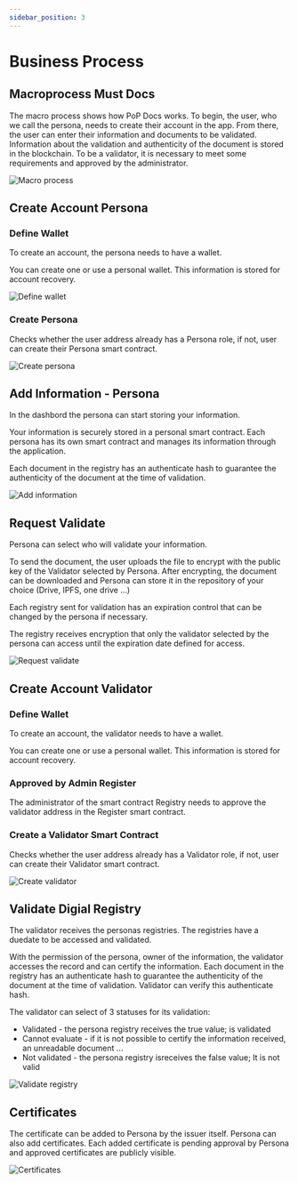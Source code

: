 ```yaml
---
sidebar_position: 3
---
```


# Business Process

## Macroprocess Must Docs

The macro process shows how PoP Docs works.
To begin, the user, who we call the persona, needs to create their account in the app.
From there, the user can enter their information and documents to be validated.
Information about the validation and authenticity of the document is stored in the blockchain.
To be a validator, it is necessary to meet some requirements and approved by the administrator.

![Macro process](/img/must-docs/macro-process-mustDocs.png)

## Create Account Persona

### Define Wallet

To create an account, the persona needs to have a wallet.

You can create one or use a personal wallet. This information is stored for account recovery.

![Define wallet](/img/must-docs/define-wallet.png)

### Create Persona

Checks whether the user address already has a Persona role, if not, user can create their Persona smart contract. 

![Create persona](/img/must-docs/create-persona.png)

## Add Information - Persona

In the dashbord the persona can start storing your information. 

Your information is securely stored in a personal smart contract. Each persona has its own smart contract and manages its information through the application.

Each document in the registry has an authenticate hash to guarantee the authenticity of the document at the time of validation.

![Add information](/img/must-docs/add-information.png)

## Request Validate

Persona can select who will validate your information. 

To send the document, the user uploads the file to encrypt with the public key of the Validator selected by Persona. After encrypting, the document can be downloaded and Persona can store it in the repository of your choice (Drive, IPFS, one drive ...)

Each registry sent for validation has an expiration control that can be changed by the persona if necessary. 

The registry receives encryption that only the validator selected by the persona can access until the expiration date defined for access.

![Request validate](/img/must-docs/request-validate.png)

## Create Account Validator

### Define Wallet

To create an account, the validator needs to have a wallet.

You can create one or use a personal wallet. This information is stored for account recovery.

### Approved by Admin Register

The administrator of the smart contract Registry needs to approve the validator address in the Register smart contract.

### Create a Validator Smart Contract

Checks whether the user address already has a Validator role, if not, user can create their Validator smart contract. 

![Create validator](/img/must-docs/create-validator.png)

## Validate Digial Registry

The validator receives the personas registries. The registries have a duedate to be accessed and validated.

With the permission of the persona, owner of the information, the validator accesses the record and can certify the information. Each document in the registry has an authenticate hash to guarantee the authenticity of the document at the time of validation. Validator can verify this authenticate hash.

The validator can select of 3 statuses for its validation:
- Validated - the persona registry receives the true value; is validated
- Cannot evaluate - if it is not possible to certify the information received, an unreadable document ...
- Not validated - the persona registry isreceives the false value; It is not valid

![Validate registry](/img/must-docs/validate-registry.png)

## Certificates

The certificate can be added to Persona by the issuer itself. Persona can also add certificates. Each added certificate is pending approval by Persona and approved certificates are publicly visible.

![Certificates](/img/must-docs/certificates.png)